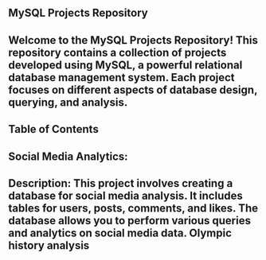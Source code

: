 MySQL Projects Repository
-------------------------
Welcome to the MySQL Projects Repository! This repository contains a collection of projects developed using MySQL, a powerful relational database management system. Each project focuses on different aspects of database design, querying, and analysis.
------------------------------------------------------------------
Table of Contents
-----------------
Social Media Analytics:
----------------------
Description: This project involves creating a database for social media analysis. It includes tables for users, posts, comments, and likes. The database allows you to perform various queries and analytics on social media data.
Olympic history analysis 
-------------------------

